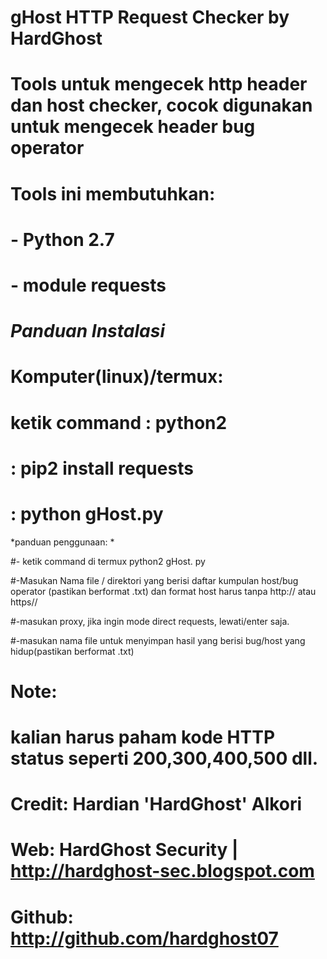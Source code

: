 # gHost HTTP Request Checker by HardGhost
# Tools untuk mengecek http header dan host checker, cocok digunakan untuk mengecek header bug operator


# Tools ini membutuhkan: 
# - Python 2.7
# - module requests
#
# *Panduan Instalasi* #
# 
# Komputer(linux)/termux:
# ketik command : python2
#               : pip2 install requests
#               : python gHost.py

*panduan penggunaan: *

#- ketik command di termux python2 gHost. py

#-Masukan Nama file / direktori yang berisi daftar kumpulan host/bug operator (pastikan berformat .txt) dan format host harus tanpa http:// atau https//

#-masukan proxy, jika ingin mode direct requests, lewati/enter saja.

#-masukan nama file untuk menyimpan hasil yang berisi bug/host yang hidup(pastikan berformat .txt)

# Note:
#   kalian harus paham kode HTTP status seperti 200,300,400,500 dll. 
#
# Credit: Hardian 'HardGhost' Alkori
# Web: HardGhost Security | http://hardghost-sec.blogspot.com
# Github: http://github.com/hardghost07

